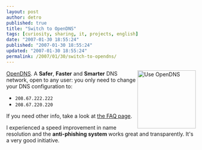 ```yaml
---
layout: post
author: detro
published: true
title: "Switch to OpenDNS"
tags: [curiosity, sharing, it, projects, english]
date: "2007-01-30 18:55:24"
published: "2007-01-30 18:55:24"
updated: "2007-01-30 18:55:24"
permalink: /2007/01/30/switch-to-opendns/
---
```


<a title="Use OpenDNS to make your Internet faster, safer, and smarter." href="http://www.opendns.com/share/"><img src="http://images.opendns.com/buttons/use_opendns_155x52.gif" align="right" width="155" alt="Use OpenDNS" /></a> <a href="http://www.opendns.com/">OpenDNS</a>. A <strong>Safer</strong>, <strong>Faster</strong> and <strong>Smarter</strong> DNS network, open to any user: you only need to change your DNS configuration to:
<ul>
<li><code>208.67.222.222</code></li>
<li><code>208.67.220.220</code></li>
</ul>

If you need other info, take a look at <a href="http://www.opendns.com/faq/">the FAQ page</a>.

I experienced a speed improvement in name resolution and the <strong>anti-phishing system</strong> works great and transparently. It's a very good initiative.

